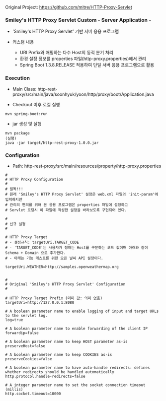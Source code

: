 Original Project: https://github.com/mitre/HTTP-Proxy-Servlet

### Smiley's HTTP Proxy Servlet Custom - Server Application -

* 'Smiley's HTTP Proxy Servlet' 기반 서버 응용 프로그램

* 커스텀 내용
   - URI Prefix와 매핑하는 다수 Host의 동적 분기 처리
   - 환경 설정 정보를 properties 파일(http-proxy.properties)에서 관리
   - Spring Boot 1.3.8.RELEASE 적용하여 단일 서버 응용 프로그램으로 활용

### Execution

* Main Class: http-rest-proxy/src/main/java/soonhyuk/yoon/http/proxy/boot/Application.java

* Checkout 이후 로컬 실행

```shell
mvn spring-boot:run
```

* jar 생성 및 실행

```shell
mvn package
(실행)
java -jar target/http-rest-proxy-1.0.0.jar
```

### Configuration

* Path: http-rest-proxy/src/main/resources/property/http-proxy.properties

```properties
#
# HTTP Proxy Configuration
#
# 필독!!!
# 원래 'Smiley's HTTP Proxy Servlet' 설정은 web.xml 파일의 'init-param'에 입력하지만
# 관리의 편의를 위해 본 응용 프로그램은 properties 파일에 설정하고
# Servlet 로딩시 이 파일에 작성한 설정을 바라보도록 구현되어 있다.

#
# 신규 설정
#

# HTTP Proxy Target
# - 설정규칙: targetUri.TARGET_CODE
# - 'TARGET_CODE'는 사용자가 정하는 Host를 구분하는 코드 값이며 아래와 같이 Schema + Domain 으로 추가한다.
# - 아래는 기능 테스트를 위한 오픈 날씨 API 설정이다.

targetUri.WEATHER=http://samples.openweathermap.org


#
# Original 'Smiley's HTTP Proxy Servlet' Configuration
#

# HTTP Proxy Target Prefix (더미 값: 의미 없음)
targetUri=http://127.0.0.1:8080

# A boolean parameter name to enable logging of input and target URLs to the servlet log.
log=true

# A boolean parameter name to enable forwarding of the client IP
forwardip=false

# A boolean parameter name to keep HOST parameter as-is
preserveHost=false

# A boolean parameter name to keep COOKIES as-is
preserveCookies=false

# A boolean parameter name to have auto-handle redirects: defines whether redirects should be handled automatically
http.protocol.handle-redirects=false

# A integer parameter name to set the socket connection timeout (millis)
http.socket.timeout=10000
```
